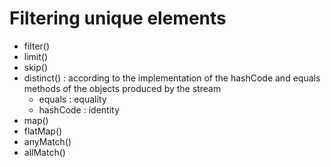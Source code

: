 # Filtering unique elements
- filter() 
- limit()
- skip()
- distinct() : according to the implementation of the hashCode and equals methods of the objects produced by the stream
    - equals  : equality
    - hashCode  : identity
- map()
- flatMap()
- anyMatch()
- allMatch()